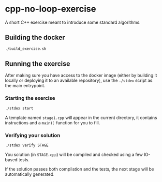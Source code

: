 # cpp-no-loop-exercise

A short C++ exercise meant to introduce some standard algorithms.

## Building the docker

```sh
./build_exercise.sh
```

## Running the exercise

After making sure you have access to the docker image (either by building it
locally or deploying it to an available repository), use the `./stdex` script
as the main entrypoint.

### Starting the exercise

```sh
./stdex start
```

A template named `stage1.cpp` will appear in the current directory, it contains
instructions and a `main()` function for you to fill.

### Verifying your solution

```sh
./stdex verify STAGE
```

You solution (in `STAGE.cpp`) will be compiled and checked using a few IO-based
tests.

If the solution passes both compilation and the tests, the next stage will be
automatically generated.

